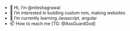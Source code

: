 - 👋 Hi, I’m @niteshagrawal
- 👀 I’m interested in building custom rom, making websites
- 🌱 I’m currently learning Javascript, angular
- 📫 How to reach me [TG: @AssGuardGod]

<!---
niteshagrawal/niteshagrawal is a ✨ special ✨ repository because its `README.md` (this file) appears on your GitHub profile.
You can click the Preview link to take a look at your changes.
--->
